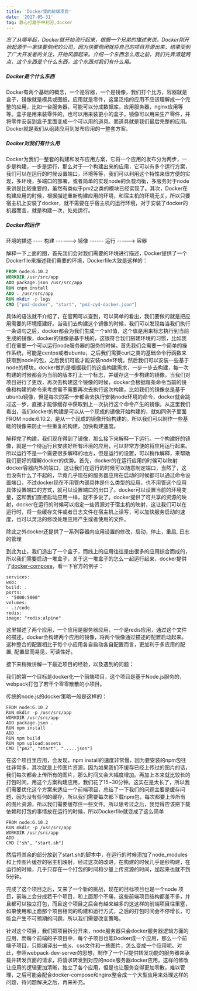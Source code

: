 ```yaml
---
title: 'Docker我的前端项目'
date: '2017-05-31'
tag: 静心打磨手中利刃,docker
---
```


_忘了从哪年起，Docker就开始流行起来，根据一个兄弟的描述来说，Docker刚开始起源于一家快要倒闭的公司，因为快要倒闭就将自己的项目开源出来，结果受到了广大开发者的关注，开始风靡起来。介绍一个东西怎么用之前，我们先弄清楚两点，这个东西是个什么东西，这个东西对我们有什么用。_

##### Docker是个什么东西

Docker有两个基础的概念，一个是容器，一个是镜像，我们打个比方，容器就是盒子，镜像就是模具或图纸，应用就是零件，这里泛指的应用不应该理解成一个完整的应用，比如一台服务器，可能可以分成数据库，应用服务器，nginx应用等等。盒子是用来装零件的，也可以用来装更小的盒子。镜像可以用来生产零件，并将零件安装到盒子里面变成一个可以用的道具。而道具就是我们最后完整的应用。Docker就是我们从组装应用到发布应用的一整套方案。

##### Docker对我们有什么用

Docker为我们一整套的构建和发布应用方案，它将一个应用的发布分为两步，一步是构建，一步是运行，那么对于一个构建出来的应用，它可以有多个运行方案，我们可以在运行的时候设置端口，环境等等，我们可以利用这个特性来很方便的实现，多环境，多端口的部署，或者简单的实现node的负载均衡，多服务对于node来讲是比较重要的，虽然有类似于pm2之类的模块已经实现了。其次，Docker在构建应用的时候，根据描述重新构建应用的环境，和宿主机的环境无关，所以只要宿主机上安装了docker，就不需要在乎宿主机的运行环境，对于安装了docker的机器而言，就是构建一次，处处运行。

##### Docker的运作

环境的描述 ---- 构建 ------> 镜像 ------ 运行 -----> 容器

解释一下上面的图，首先我们会对我们需要的环境进行描述，Docker提供了一个Dockerfile来描述我们需要的环境，Dockerfile大致是这样的：

```Dockerfile
FROM node:6.10.2
WORKDIR /usr/src/app
ADD package.json /usr/src/app
RUN cnpm install
ADD . /usr/src/app
RUN mkdir -p logs
CMD ["pm2-docker", "start", "pm2-cyd-docker.json"]

```

具体的语法就不介绍了，在官网可以查到，可以简单的看出，我们要做的就是把应用需要的环境搭建好。当我们去构建这个镜像的时候，我们可以发现每当我们执行一条语句之后，docker都会为我们生成一个sh1值，这个值是用来标志执行到当前生成的镜像，docker的镜像是基于栈的，这很符合我们搭建环境的习惯，比如我们在需要一个可以运行node服务器的服务的时候，首先我们会需要一个简单的操作系统，可能是centos或者ubuntu，之后我们需要curl之类的基础命令行函数来获取到node的包，之后我们可能才能安装node环境，然后我们可以安装一些基于node的模块。docker做的是根据我们的这些构建需求，一步一步去构建，每一次构建的时候都会为当前的版本打上一个标志，并缓存这一步构建的镜像。当我们对项目进行了更改，再次去构建这个镜像的时候，docker会根据每条命令当前的镜像和构建的命令来考虑需不需要再次去执行这次构建，比如我们的镜像总是基于ubuntu镜像，但是每次的第一步都会去执行安装node环境的命令，docker就会跳过这一步，直接才能够缓存中获取到上一次执行这个命令产生的镜像。从这里我们看出，我们docker的构建是可以从一个现成的镜像开始构建的，就如同例子里面FROM node:6.10.2，是从一个现成的镜像开始构建的。所以我们可以制作一些基础的镜像来防止一些重复的构建，加快构建速度。

解释完了构建，我们现在得到了镜像，那么接下来解释一下运行。一个构建好的镜像，就是一个待运行且安装好所有环境的应用，可以非常方便的将应用运行起来。所以运行不是一个需要很多解释的地方，但是运行的设置，可以稍作解释，来帮助我们更好的理解docker的优势。首先，docker的在运行应用的时候可以映射docker容器内外的端口，这让我们在运行的时候可以随意制定端口，当然了，这也没有什么了不起的，毕竟几乎现在的服务器应用在启动的时候都可以通过命令设置端口，不过docker现在不用管内部具体是什么类型的应用，也不用管这个应用具体设置端口的方式，就可以设置端口的出口了。docker可以设置当前的环境变量，这和我们直接启动应用一样，就不多说了。docker提供了可共享的资源的映射，docker在运行的时候可以指定一些资源对于宿主机的映射，这让我们可以在运行时，将一些缓存文件或者日志文件在宿主机上读写，可以加快服务启动的速度，也可以灵活的修改处理应用产生或者使用的文件。

除此之外docker还提供了一系列容器内应用设置的修改，启动，停止，重启, 日志的管理

到此为止，我们造出了一个盒子，而线上的应用往往是由很多的应用综合而成的，所以我们需要启动一堆盒子，关于这一堆盒子的怎么一起运行起来，docker提供了[docker-compose](https://docs.docker.com/compose/gettingstarted/#step-2-create-a-dockerfile)，看一下官方的例子：

```
services:
web:
build: .
ports:
- "5000:5000"
volumes:
- .:/code
redis:
image: "redis:alpine"
```

这里描述了两个应用，一个应用是服务器应用，一个是redis应用，通过这个文件的描述，docker会构建两个应用的镜像，将两个镜像通过描述的配置启动起来。这种整合的配置相比于每个小应用各自启动各自配置而言，更加利于多应用的配置, 配置显而易见，可读性好。

接下来稍微讲解一下最近项目的经验，以及遇到的问题：

我们的第一个目标是docker化一个前端项目，这个项目是基于Node.js服务的，webpack打包了若干个零零散散的小项目。

传统的node.js的docker策略一般是这样的：
```
FROM node:6.10.2
RUN mkdir -p /usr/src/app
WORKDIR /usr/src/app
ADD package.json .
RUN npm install
ADD . .
RUN npm build
RUN npm upload:assets
CMD ["pm2", "start", ".....json"]
```

在这个项目里应用，会发现，npm install的速度非常慢，因为要安装的npm包往往非常多，其次就是上传图片资源，因为如果我们不缓存已经上传过的图片的话，我们每次都会上传所有的图片，那么时间又会大幅度增加。再加上本来就比较长的打包时间，用这个方案构建应用，我们花了15~30分钟。这实在是太长了，所以我们需要优化这个方案来适应一个前端项目，总结了一下我们的问题主要是缓存问题，因为没有任何的缓存，所以我们需要每次都下载npm包，每次都要上传所有的图片资源，所以我们需要缓存住一些文件。所以思考过之后，我觉得应该把下载依赖和打包的事情放在运行的时候，所以Dockerfile就变成了这么简单

```
FROM node:6.10.2
RUN mkdir -p /usr/src/app
WORKDIR /usr/src/app
ADD . .
CMD ["sh", "start.sh"]
```

然后将其余的部分放到了start.sh的脚本中，在运行的时候添加了node_modules和上传图片缓存的宿主机映射，经过这次的改进，在构建的时候几乎是秒构建，在运行的时候，几乎只存在一个打包的时间和少量上传资源的时间，加起来也就不到5分钟。

完成了这个项目之后，又来了一个新的挑战，现在的目标项目也是一个node 项目，前端上会分成若干个项目，和上面那个不痛，这些前端项目结构都差不多，并且都可以独立打包，而且这个项目之后会有越来越多的这这样的前端项目往里塞，如果使用和上面那个项目相同的构建和运行方式，之后的打包时间会不停增长，可能会产生不可预期的问题。所以我们需要改变策略。

针对这个项目，我们把项目拆分开来，node服务器只会docker服务器逻辑方面的应用，而每个前端的子项目中，每个子项目也能Docker成一个应用，那么一个前端子项目，只能编译出一些js、css文件和一些图片，怎么变成一个应用呢。对此，参照webpack-dev-server的思想，制作了一个只提供转发功能的服务器来承载并转发页面的请求，将请求转发到对应的node服务器docker应用。这样的修改让应用的逻辑更加清晰，独立了各个应用，但是也让服务变得更加零散，难以管理，之后可能会配合docker-compose和nginx整合成一个大型应用来处理这样的问题，待问题解决之后，再来补充。